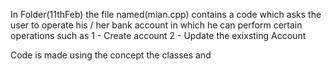 In Folder(11thFeb) the file named(mian.cpp) contains a code which asks the user to operate his / her bank account
in which he can perform certain operations such as 
1 - Create account 
2 - Update the exixsting Account 

Code is made using the concept the classes and